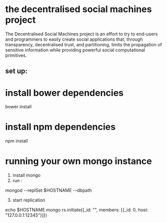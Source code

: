 # the decentralised social machines project

The Decentralised Social Machines project is an effort
to try to end-users and programmers to easily create
social applications that, through transparency, decentralised
trust, and partitioning, limits the propagation of sensitive 
information while providing powerful social computational 
primitives.

## set up:

# install bower dependencies
bower install

# install npm dependencies
npm install

# running your own mongo instance

1. install mongo 
2. run : 

  mongod --replSet $HOSTNAME --dbpath <path to data dir>

3. start replication

echo $HOSTNAME
mongo
rs.initiate({_id: "<hostname>", members: [{_id: 0, host: "127.0.0.1:12345"}]})


